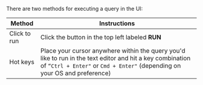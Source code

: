 There are two methods for executing a query in the UI:

|Method | Instructions  |
| --- | ----------- |
| Click to run | Click the button in the top left labeled **RUN**  |
| Hot keys | Place your cursor anywhere within the query you'd like to run in the text editor and hit a key combination of `“Ctrl + Enter"` or `Cmd + Enter"` (depending on your OS and preference) |